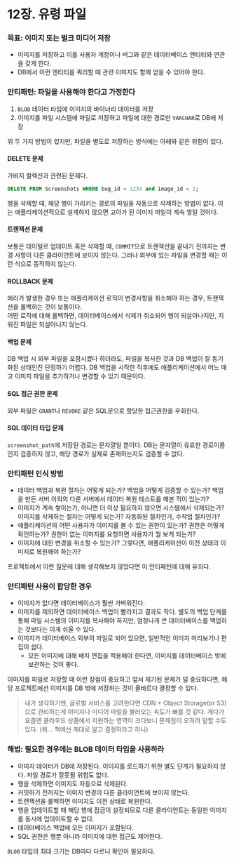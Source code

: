 # 12장. 유령 파일
### 목표: 이미지 또는 벌크 미디어 저장
- 이미지를 저장하고 이를 사용자 계정이나 버그와 같은 데이터베이스 엔티티와 연관을 갖게 한다.
- DB에서 이런 엔티티를 쿼리할 때 관련 이미지도 함께 얻을 수 있어야 한다.

### 안티패턴: 파일을 사용해야 한다고 가정한다
1. `BLOB` 데이터 타입에 이미지의 바이너리 데이터를 저장
2. 이미지를 파일 시스템에 파일로 저장하고 파일에 대한 경로만 `VARCHAR`로 DB에 저장

위 두 가지 방법이 있지만, 파일을 별도로 저장하는 방식에는 아래와 같은 위험이 있다.

#### DELETE 문제
가비지 컬렉션과 관련된 문제다.

```sql
DELETE FROM Screenshots WHERE bug_id = 1234 and image_id = 1;
```

행을 삭제할 때, 해당 행이 가리키는 경로의 파일을 자동으로 삭제하는 방법이 없다. 이는 애플리케이션적으로 설계하지 않으면 고아가 된 이미지 파일이 계속 쌓일 것이다.

#### 트랜잭션 문제
보통은 데이털르 업데이트 혹은 삭제할 때, `COMMIT`으로 트랜잭션을 끝내기 전까지는 변경 사항이 다른 클라이언트에 보이지 않는다. 그러나 외부에 있는 파일을 변경할 때는 이런 식으로 동작하지 않는다.

#### ROLLBACK 문제
에러가 발생한 경우 또는 애플리케이션 로직이 변경사항을 취소해야 하는 경우, 트랜잭션을 롤백하는 것이 보통이다.  
어떤 로직에 대해 롤백하면, 데이터베이스에서 삭제가 취소되어 행이 되살아나지만, 지워진 파일은 되살아나지 않는다.

#### 백업 문제
DB 백업 시 외부 파일을 포함시켰다 하더라도, 파일을 복사한 것과 DB 백업이 잘 동기화된 상태인진 단정하기 어렵다. DB 백업을 시작한 직후에도 애플리케이션에서 어느 때고 이미지 파일을 추가하거나 변경할 수 있기 때문이다.

#### SQL 접근 권한 문제
외부 파일은 `GRANT`나 `REVOKE` 같은 SQL문으로 할당한 접근권한을 우회한다.

#### SQL 데이터 타입 문제
`screenshot_path`에 저장된 경로는 문자열일 뿐이다. DB는 문자열이 유효한 경로이름인지 검증하지 않고, 해당 경로가 실제로 존재하는지도 검증할 수 없다.

### 안티패턴 인식 방법
- 데이터 백업과 복원 절차는 어떻게 되는가? 백업을 어떻게 검증할 수 있는가? 백업을 만든 서버 이외의 다른 서버에서 데이터 복원 테스트를 해본 적이 있는가?
- 이미지가 계속 쌓이는가, 아니면 더 이상 필요하지 않으면 시스템에서 삭제되는가? 이미지를 삭제하는 절차는 어떻게 되는가? 자동화된 절차인가, 수작업 절차인가?
- 애플리케이션의 어떤 사용자가 이미지를 볼 수 있는 권한이 있는가? 권한은 어떻게 확인하는가? 권한이 없는 이미지를 요청하면 사용자가 뭘 보게 되는가?
- 이미지에 대한 변경을 취소할 수 있는가? 그렇다면, 애플리케이션이 이전 상태의 이미지로 복원해야 하는가?

프로젝트에서 이런 질문에 대해 생각해보지 않았다면 이 안티패턴에 대해 유죄다.

### 안티패턴 사용이 합당한 경우
- 이미지가 없다면 데이터베이스가 훨씬 가벼워진다.
- 이미지를 제외하면 데이터베이스 백업이 빨라지고 결과도 작다. 별도의 백업 단계를 통해 파일 시스템의 이미지를 복사해야 하지만, 엄청나게 큰 데이터베이스를 백업하는 것보다는 이게 쉬울 수 있다.
- 이미지가 데이터베이스 외부의 파일로 되어 있으면, 일반적인 이미지 미리보기나 편집이 쉽다.
  - 모든 이미지에 대해 배치 편집을 적용해야 한다면, 이미지를 데이터베이스 밖에 보관하는 것이 좋다.

이미지를 파일로 저장할 때 이런 장점이 중요하고 앞서 제기된 문제가 덜 중요하다면, 해당 프로젝트에선 이미지를 DB 밖에 저장하는 것이 올바르다 결정할 수 있다.

> 내가 생각하기엔, 글로벌 서비스를 고려한다면 CDN + Object Storage(or S3)으로 관리하는게 이미지나 미디어 파일을 불러오는 속도가 빠를 것 같다. 게다가 요즘엔 클라우드 상품에서 지원하는 영역이 크다보니 문제점이 오히려 덜할 수도 있다. (뭐... 책에선 제대로 알고 결정하라고 하니)

### 해법: 필요한 경우에는 BLOB 데이터 타입을 사용하라
- 이미지 데이터가 DB에 저장된다. 이미지를 로드하기 위한 별도 단계가 필요하지 않다. 파일 경로가 잘못될 위험도 없다.
- 행을 삭제하면 이미지도 자동으로 삭제된다.
- 커밋하기 전까지는 이미지 변경이 다른 클라이언트에 보이지 않는다.
- 트랜잭션을 롤백하면 이미지도 이전 상태로 복원한다.
- 행을 업데이트할 때 해당 행에 잠금이 설정되므로 다른 클라이언트는 동일한 이미지를 동시에 업데이트할 수 없다.
- 데이터베이스 백업에 모든 이미지가 포함된다.
- SQL 권한은 행뿐 아니라 이미지에 대한 접근도 제어한다.

`BLOB` 타입의 최대 크기는 DB마다 다르니 확인이 필요하다.